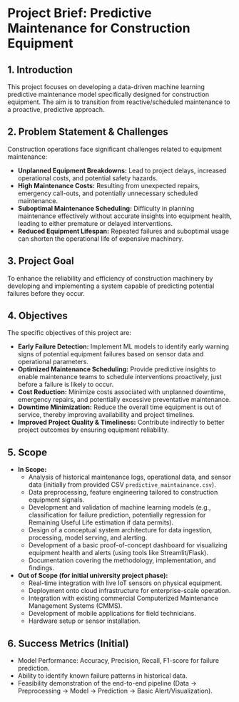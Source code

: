 # Project Brief: Predictive Maintenance for Construction Equipment

## 1. Introduction

This project focuses on developing a data-driven machine learning predictive maintenance model specifically designed for construction equipment. The aim is to transition from reactive/scheduled maintenance to a proactive, predictive approach.

## 2. Problem Statement & Challenges

Construction operations face significant challenges related to equipment maintenance:

*   **Unplanned Equipment Breakdowns:** Lead to project delays, increased operational costs, and potential safety hazards.
*   **High Maintenance Costs:** Resulting from unexpected repairs, emergency call-outs, and potentially unnecessary scheduled maintenance.
*   **Suboptimal Maintenance Scheduling:** Difficulty in planning maintenance effectively without accurate insights into equipment health, leading to either premature or delayed interventions.
*   **Reduced Equipment Lifespan:** Repeated failures and suboptimal usage can shorten the operational life of expensive machinery.

## 3. Project Goal

To enhance the reliability and efficiency of construction machinery by developing and implementing a system capable of predicting potential failures before they occur.

## 4. Objectives

The specific objectives of this project are:

*   **Early Failure Detection:** Implement ML models to identify early warning signs of potential equipment failures based on sensor data and operational parameters.
*   **Optimized Maintenance Scheduling:** Provide predictive insights to enable maintenance teams to schedule interventions proactively, just before a failure is likely to occur.
*   **Cost Reduction:** Minimize costs associated with unplanned downtime, emergency repairs, and potentially excessive preventative maintenance.
*   **Downtime Minimization:** Reduce the overall time equipment is out of service, thereby improving availability and project timelines.
*   **Improved Project Quality & Timeliness:** Contribute indirectly to better project outcomes by ensuring equipment reliability.

## 5. Scope

*   **In Scope:**
    *   Analysis of historical maintenance logs, operational data, and sensor data (initially from provided CSV `predictive_maintainance.csv`).
    *   Data preprocessing, feature engineering tailored to construction equipment signals.
    *   Development and validation of machine learning models (e.g., classification for failure prediction, potentially regression for Remaining Useful Life estimation if data permits).
    *   Design of a conceptual system architecture for data ingestion, processing, model serving, and alerting.
    *   Development of a basic proof-of-concept dashboard for visualizing equipment health and alerts (using tools like Streamlit/Flask).
    *   Documentation covering the methodology, implementation, and findings.
*   **Out of Scope (for initial university project phase):**
    *   Real-time integration with live IoT sensors on physical equipment.
    *   Deployment onto cloud infrastructure for enterprise-scale operation.
    *   Integration with existing commercial Computerized Maintenance Management Systems (CMMS).
    *   Development of mobile applications for field technicians.
    *   Hardware setup or sensor installation.

## 6. Success Metrics (Initial)

*   Model Performance: Accuracy, Precision, Recall, F1-score for failure prediction.
*   Ability to identify known failure patterns in historical data.
*   Feasibility demonstration of the end-to-end pipeline (Data -> Preprocessing -> Model -> Prediction -> Basic Alert/Visualization).